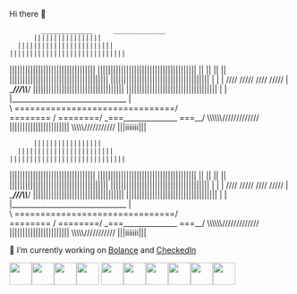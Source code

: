 Hi there 👋
<!-- 
**dialloflatno/dialloflatno** is a ✨ _special_ ✨ repository because its `README.md` (this file) appears on your GitHub profile.
Here are some ideas to get you started: -->

            _____________     _____________
          |||||||||||||||||
      ||||||||||||||||||||||||
    ||||||||||||||||||||||||||||| 
  |||||||||||||||||||||||||||||||||
||||||||||||||||||||||||||||||||||||||
||                                  ||
||                                  ||
||||||||||||||||||||||||||||||||||||||
||||||||||||||||||||||||||||||||||||||
|                                    |
|  ////  /////          ////  /////  |
 \______________///\\\\_____________/
 |||||||||||||||||||||||||||||||||||
 |||||||||||||||||||||||||||||||||||
 |                                 |
 |________________________________ |                              
  \ ===============================/                           
    \========     \/      ========/
      \_===_______________ ===__/
       \\\\\\\\\\\\/////////////
        |||||||||||||||||||||||
         \\\\\\\\\\///////////
             |||iiiiiii||| 
 
          |||||||||||||||||
      ||||||||||||||||||||||||
    ||||||||||||||||||||||||||||| 
  |||||||||||||||||||||||||||||||||
||||||||||||||||||||||||||||||||||||||
||                                  ||
||                                  ||
||||||||||||||||||||||||||||||||||||||
||||||||||||||||||||||||||||||||||||||
|                                    |
|  ////  /////          ////  /////  |
 \______________///\\\\_____________/
 |||||||||||||||||||||||||||||||||||
 |||||||||||||||||||||||||||||||||||
 |                                 |
 |________________________________ |                              
  \ ===============================/                           
    \========     \/      ========/
      \_===_______________ ===__/
       \\\\\\\\\\\\/////////////
        |||||||||||||||||||||||
         \\\\\\\\\\///////////
             |||iiiiiii||| 
 

🔭 I’m currently working on [Bolance](https://github.com/dialloflatno/bolance-app) and [CheckedIn](https://github.com/dialloflatno/Checkin)
<!-- - 🌱 I’m currently learning ...
- 👯 I’m looking to collaborate on ...
- 🤔 I’m looking for help with ...
- 💬 Ask me about ...
- 📫 How to reach me: ...
- 😄 Pronouns: ...
- ⚡ Fun fact: ... -->

<img src="https://cdn.jsdelivr.net/gh/devicons/devicon/icons/figma/figma-original.svg"  height='40' /><img src="https://cdn.jsdelivr.net/gh/devicons/devicon/icons/nodejs/nodejs-plain-wordmark.svg" height='40'/><img src="https://cdn.jsdelivr.net/gh/devicons/devicon/icons/css3/css3-plain.svg" height ='40'/><img src="https://cdn.jsdelivr.net/gh/devicons/devicon/icons/ruby/ruby-plain-wordmark.svg" height ='40'/>
<img src="https://cdn.jsdelivr.net/gh/devicons/devicon/icons/javascript/javascript-plain.svg" height ='40' /><img src="https://cdn.jsdelivr.net/gh/devicons/devicon/icons/photoshop/photoshop-line.svg"  height='40' /><img src="https://cdn.jsdelivr.net/gh/devicons/devicon/icons/postgresql/postgresql-original.svg" height='40' /><img src="https://cdn.jsdelivr.net/gh/devicons/devicon/icons/vscode/vscode-plain.svg" height='40' /><img src="https://cdn.jsdelivr.net/gh/devicons/devicon/icons/illustrator/illustrator-line.svg"  height='40'/><img src="https://cdn.jsdelivr.net/gh/devicons/devicon/icons/html5/html5-plain.svg" height='40'/>










